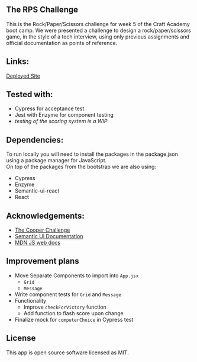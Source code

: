 ## The RPS Challenge
This is the Rock/Paper/Scissors challenge for week 5 of the Craft Academy boot camp.  We were presented a challenge to design a rock/paper/scissors game, 
in the style of a tech interview, using only previous assignments and official documentation as points of reference.

## Links:
[Deployed Site](https://whs-rps-challenge.netlify.app/) 

## Tested with:
- Cypress for acceptance test
- Jest with Enzyme for component testing
- *testing of the scoring system is a WIP*

## Dependencies:
To run locally you will need to install the packages in the package.json using a package manager for JavaScript.\
On top of the packages from the bootstrap we are also using:
- Cypress
- Enzyme
- Semantic-ui-react
- React

## Acknowledgements:
- [The Cooper Challenge](https://github.com/sealfury/cooper_client)
- [Semantic UI Documentation](https://react.semantic-ui.com/)
- [MDN JS web docs](https://developer.mozilla.org/en-US/docs/Web/JavaScript)

## Improvement plans
- Move Separate Components to import into `App.jsx`
    - `Grid`
    - `Message`
- Write component tests for `Grid` and `Message`
- Functionality
    - Improve `checkForVictory` function
    - Add function to flash score upon change
- Finalize mock for `computerChoice` in Cypress test

## License
This app is open source software licensed as MIT.